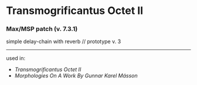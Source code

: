 # Transmogrificantus Octet II
### Max/MSP patch (v. 7.3.1)

simple delay-chain with reverb // prototype v. 3<br>
- - -
used in: 
- *Transmogrificantus Octet II*
- *Morphologies On A Work By Gunnar Karel Másson*
